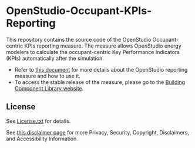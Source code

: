 # OpenStudio-Occupant-KPIs-Reporting

This repository contains the source code of the OpenStudio Occupant-centric KPIs reporting measure. The measure allows OpenStudio energy modelers to calculate the occupant-centric Key Performance Indicators (KPIs) automatically after the simulation.
- Refer to [this document](https://nrel.github.io/OpenStudio-user-documentation/reference/measure_writing_guide/#reporting-measures) for more details about the OpenStudio reporting measure and how to use it.
- To access the stable release of the measure, please go to the [Building Component Library website](https://bcl.nrel.gov/node/85332).


## License

See [License.txt](License.txt) for details.

See [this disclaimer page](https://www.lbl.gov/disclaimers/) for more Privacy, Security, Copyright, Disclaimers, and Accessibility Information
